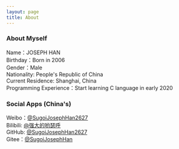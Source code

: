 ```yaml
---
layout: page
title: About
---
```


### About Myself            
Name：JOSEPH HAN                                                                
Birthday：Born in 2006                                
Gender：Male                
Nationality: People's Republic of China                                                                       
Current Residence: Shanghai, China                                                    
Programming Experience：Start learning C language in early 2020                       
                  
### Social Apps (China's)       
Weibo：[@SugoiJosephHan2627](https://weibo.com/SugoiJosephHan2627)                           
Bilibili: [@强大的哟瑟呼](https://space.bilibili.com/1093503283)                                                         
GitHub: [@SugoiJosephHan2627](https://github.com/SugoiJosephHan2627)                              
Gitee：[@SugoiJosephHan](https://gitee.com/sugoijosephhan)                                               
